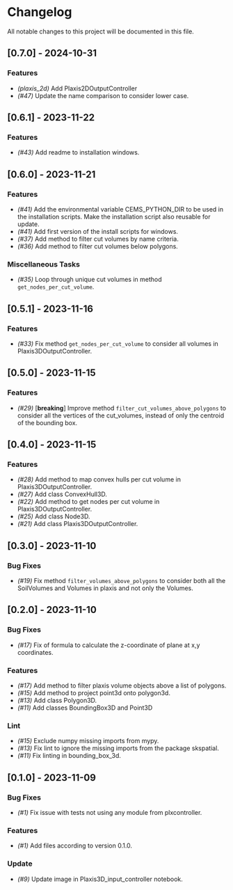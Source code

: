 # Changelog

All notable changes to this project will be documented in this file.

## [0.7.0] - 2024-10-31

### Features

- *(plaxis_2d)* Add Plaxis2DOutputController
- *(#47)* Update the name comparison to consider lower case.

## [0.6.1] - 2023-11-22

### Features

- *(#43)* Add readme to installation windows.

## [0.6.0] - 2023-11-21

### Features

- *(#41)* Add the environmental variable CEMS_PYTHON_DIR to be used in the installation scripts. Make the installation script also reusable for update.
- *(#41)* Add first version of the install scripts for windows.
- *(#37)* Add method to filter cut volumes by name criteria.
- *(#36)* Add method to filter cut volumes below polygons.

### Miscellaneous Tasks

- *(#35)* Loop through unique cut volumes in method `get_nodes_per_cut_volume`.

## [0.5.1] - 2023-11-16

### Features

- *(#33)* Fix method `get_nodes_per_cut_volume` to consider all volumes in Plaxis3DOutputController.

## [0.5.0] - 2023-11-15

### Features

- *(#29)* [**breaking**] Improve method `filter_cut_volumes_above_polygons` to consider all the vertices of the cut_volumes, instead of only the centroid of the bounding box.

## [0.4.0] - 2023-11-15

### Features

- *(#28)* Add method to map convex hulls per cut volume in Plaxis3DOutputController.
- *(#27)* Add class ConvexHull3D.
- *(#22)* Add method to get nodes per cut volume in Plaxis3DOutputController.
- *(#25)* Add class Node3D.
- *(#21)* Add class Plaxis3DOutputController.

## [0.3.0] - 2023-11-10

### Bug Fixes

- *(#19)* Fix method `filter_volumes_above_polygons` to consider both all the SoilVolumes and Volumes in plaxis and not only the Volumes.

## [0.2.0] - 2023-11-10

### Bug Fixes

- *(#17)* Fix of formula to calculate the z-coordinate of plane at x,y coordinates.

### Features

- *(#17)* Add method to filter plaxis volume objects above a list of polygons.
- *(#15)* Add method to project point3d onto polygon3d.
- *(#13)* Add class Polygon3D.
- *(#11)* Add classes BoundingBox3D and Point3D

### Lint

- *(#15)* Exclude numpy missing imports from mypy.
- *(#13)* Fix lint to ignore the missing imports from the package skspatial.
- *(#11)* Fix linting in bounding_box_3d.

## [0.1.0] - 2023-11-09

### Bug Fixes

- *(#1)* Fix issue with tests not using any module from plxcontroller.

### Features

- *(#1)* Add files according to version 0.1.0.

### Update

- *(#9)* Update image in Plaxis3D_input_controller notebook.

<!-- CEMS BV. -->
